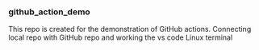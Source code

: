 ### github_action_demo
This repo is created for the demonstration of GitHub actions.
Connecting local repo with GitHub repo and working the vs code Linux terminal